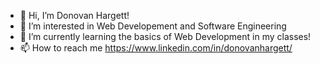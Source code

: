 - 👋 Hi, I’m Donovan Hargett!
- 👀 I’m interested in Web Developement and Software Engineering 
- 🌱 I’m currently learning the basics of Web Development in my classes!
- 📫 How to reach me https://www.linkedin.com/in/donovanhargett/

<!---
donovanhargett/donovanhargett is a ✨ special ✨ repository because its `README.md` (this file) appears on your GitHub profile.
You can click the Preview link to take a look at your changes.
--->

